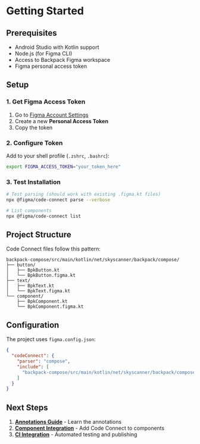 # Getting Started

## Prerequisites

- Android Studio with Kotlin support
- Node.js (for Figma CLI)
- Access to Backpack Figma workspace
- Figma personal access token

## Setup

### 1. Get Figma Access Token

1. Go to [Figma Account Settings](https://www.figma.com/settings)
2. Create a new **Personal Access Token**
3. Copy the token

### 2. Configure Token

Add to your shell profile (`.zshrc`, `.bashrc`):
```bash
export FIGMA_ACCESS_TOKEN="your_token_here"
```

### 3. Test Installation

```bash
# Test parsing (should work with existing .figma.kt files)
npx @figma/code-connect parse --verbose

# List components
npx @figma/code-connect list
```

## Project Structure

Code Connect files follow this pattern:
```
backpack-compose/src/main/kotlin/net/skyscanner/backpack/compose/
├── button/
│   ├── BpkButton.kt
│   └── BpkButton.figma.kt
├── text/
│   ├── BpkText.kt
│   └── BpkText.figma.kt
└── component/
    ├── BpkComponent.kt
    └── BpkComponent.figma.kt
```

## Configuration

The project uses `figma.config.json`:
```json
{
  "codeConnect": {
    "parser": "compose",
    "include": [
      "backpack-compose/src/main/kotlin/net/skyscanner/backpack/compose/**/*.figma.kt"
    ]
  }
}
```

## Next Steps

1. **[Annotations Guide](annotations-guide.md)** - Learn the annotations
2. **[Component Integration](component-integration.md)** - Add Code Connect to components
3. **[CI Integration](ci-integration.md)** - Automated testing and publishing
